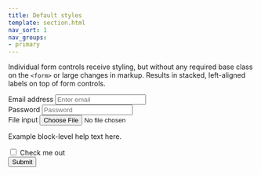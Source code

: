 ```yaml
---
title: Default styles
template: section.html
nav_sort: 1
nav_groups:
- primary
---
```


Individual form controls receive styling, but without any required base class on the <code>&lt;form&gt;</code> or large changes in markup. Results in stacked, left-aligned labels on top of form controls.

<div class="guide-example">
  <form role="form">
    <div class="form-group">
      <label for="exampleInputEmail">Email address</label>
      <input type="email" id="exampleInputEmail" placeholder="Enter email">
    </div>
    <div class="form-group">
      <label for="exampleInputPassword">Password</label>
      <input type="password" id="exampleInputPassword" placeholder="Password">
    </div>
    <div class="form-group">
      <label for="exampleInputFile">File input</label>
      <input type="file" id="exampleInputFile">
      <p class="help-text">Example block-level help text here.</p>
    </div>
    <div class="form-group checkbox">
      <label><input type="checkbox"> Check me out</label>
    </div>
    <div class="form-group">
      <button type="submit" class="btn">Submit</button>
    </div>
  </form>
</div>
